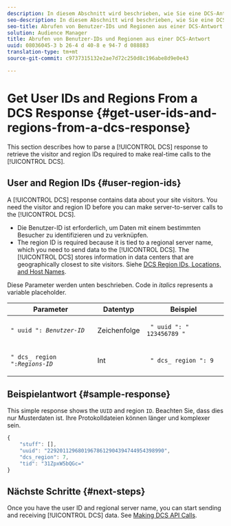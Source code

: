 ```yaml
---
description: In diesem Abschnitt wird beschrieben, wie Sie eine DCS-Antwort analysieren, um die Besucher- und Regions-IDs abzurufen, die erforderlich sind, um Echtzeit-Aufrufe dem DCS zu ermöglichen.
seo-description: In diesem Abschnitt wird beschrieben, wie Sie eine DCS-Antwort analysieren, um die Besucher- und Regions-IDs abzurufen, die erforderlich sind, um Echtzeit-Aufrufe dem DCS zu ermöglichen.
seo-title: Abrufen von Benutzer-IDs und Regionen aus einer DCS-Antwort
solution: Audience Manager
title: Abrufen von Benutzer-IDs und Regionen aus einer DCS-Antwort
uuid: 08036045-3 b 26-4 d 40-8 e 94-7 d 088883
translation-type: tm+mt
source-git-commit: c9737315132e2ae7d72c250d8c196abe8d9e0e43

---
```



# Get User IDs and Regions From a DCS Response {#get-user-ids-and-regions-from-a-dcs-response}

This section describes how to parse a [!UICONTROL DCS] response to retrieve the visitor and region IDs required to make real-time calls to the [!UICONTROL DCS].

## User and Region IDs {#user-region-ids}

A [!UICONTROL DCS] response contains data about your site visitors. You need the visitor and region ID before you can make server-to-server calls to the [!UICONTROL DCS].

* Die Benutzer-ID ist erforderlich, um Daten mit einem bestimmten Besucher zu identifizieren und zu verknüpfen.
* The region ID is required because it is tied to a regional server name, which you need to send data to the [!UICONTROL DCS]. The [!UICONTROL DCS] stores information in data centers that are geographically closest to site visitors. Siehe [DCS Region IDs, Locations, and Host Names](../../../api/dcs-intro/dcs-api-reference/dcs-regions.md).

Diese Parameter werden unten beschrieben. Code in *italics* represents a variable placeholder.

<table id="table_822C02D5978348DCB7153001882D397C"> 
 <thead> 
  <tr> 
   <th colname="col1" class="entry"> Parameter </th> 
   <th colname="col2" class="entry"> Datentyp </th> 
   <th colname="col3" class="entry"> Beispiel  </th> 
  </tr> 
 </thead>
 <tbody> 
  <tr> 
   <td colname="col1"> <p><code>" uuid ": <i>Benutzer-ID</i></code></span> </p> </td> 
   <td colname="col2"> <p>Zeichenfolge </p> </td> 
   <td colname="col3"> <p> <code> " uuid ": " 123456789 "</code> </p> </td> 
  </tr> 
  <tr> 
   <td colname="col1"> <p><code>" dcs_ region ":<i>Regions-ID</i></code> </p> </td> 
   <td colname="col2"> <p>Int </p> </td> 
   <td colname="col3"> <p> <code> " dcs_ region ": 9</code> </p> </td> 
  </tr> 
 </tbody> 
</table>

## Beispielantwort {#sample-response}

This simple response shows the `UUID` and region `ID`. Beachten Sie, dass dies nur Musterdaten ist. Ihre Protokolldateien können länger und komplexer sein.

```js
{
    "stuff": [],
    "uuid": "22920112968019678612904394744954398990",
    "dcs_region": 7,
    "tid": "31ZpxW5bQGc="
}
```

## Nächste Schritte {#next-steps}

Once you have the user ID and regional server name, you can start sending and receiving [!UICONTROL DCS] data. See [Making DCS API Calls](../../../api/dcs-intro/dcs-s2s/dcs-s2s-calls.md).
